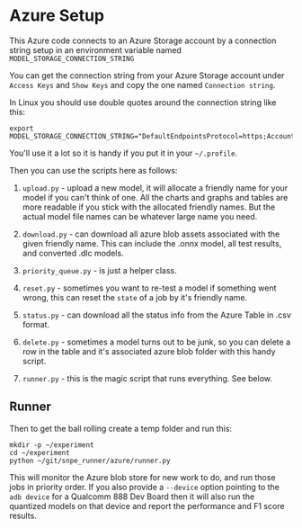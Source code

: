 # Azure Setup

This Azure code connects to an Azure Storage account by a connection string setup
in an environment variable named `MODEL_STORAGE_CONNECTION_STRING`

You can get the connection string from your Azure Storage account under `Access Keys`
and `Show Keys` and copy the one named `Connection string`.

In Linux you should use double quotes around the connection string like this:

```
export MODEL_STORAGE_CONNECTION_STRING="DefaultEndpointsProtocol=https;AccountName=mymodels;AccountKey=...==;EndpointSuffix=core.windows.net"
```

You'll use it a lot so it is handy if you put it in your `~/.profile`.

Then you can use the scripts here as follows:

1. `upload.py` - upload a new model, it will allocate a friendly name for your model if you
can't think of one.  All the charts and graphs and tables are more readable if you stick with
the allocated friendly names.  But the actual model file names can be whatever large name you need.

1. `download.py` - can download all azure blob assets associated with the given friendly name.
This can include the .onnx model, all test results, and converted .dlc models.

1. `priority_queue.py` - is just a helper class.

1. `reset.py` - sometimes you want to re-test a model if something went wrong, this can reset
the `state` of a job by it's friendly name.

1. `status.py` - can download all the status info from the Azure Table in .csv format.

1. `delete.py` - sometimes a model turns out to be junk, so you can delete a row in the table and it's
associated azure blob folder with this handy script.

1. `runner.py` - this is the magic script that runs everything.  See below.

## Runner

Then to get the ball rolling create a temp folder and run this:

```
mkdir -p ~/experiment
cd ~/experiment
python ~/git/snpe_runner/azure/runner.py
```

This will monitor the Azure blob store for new work to do, and run those jobs in
priority order.  If you also provide a `--device` option pointing to the `adb device` for a Qualcomm 888 Dev Board then it will also run the quantized models
on that device and report the performance and F1 score results.

